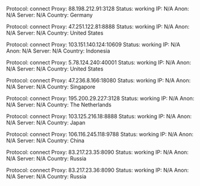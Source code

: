 Protocol: connect
Proxy: 88.198.212.91:3128
Status: working
IP: N/A
Anon: N/A
Server: N/A
Country: Germany

Protocol: connect
Proxy: 47.251.122.81:8888
Status: working
IP: N/A
Anon: N/A
Server: N/A
Country: United States

Protocol: connect
Proxy: 103.151.140.124:10609
Status: working
IP: N/A
Anon: N/A
Server: N/A
Country: Indonesia

Protocol: connect
Proxy: 5.78.124.240:40001
Status: working
IP: N/A
Anon: N/A
Server: N/A
Country: United States

Protocol: connect
Proxy: 47.236.8.166:18080
Status: working
IP: N/A
Anon: N/A
Server: N/A
Country: Singapore

Protocol: connect
Proxy: 195.200.29.227:3128
Status: working
IP: N/A
Anon: N/A
Server: N/A
Country: The Netherlands

Protocol: connect
Proxy: 103.125.216.18:8888
Status: working
IP: N/A
Anon: N/A
Server: N/A
Country: Japan

Protocol: connect
Proxy: 106.116.245.118:9788
Status: working
IP: N/A
Anon: N/A
Server: N/A
Country: China

Protocol: connect
Proxy: 83.217.23.35:8090
Status: working
IP: N/A
Anon: N/A
Server: N/A
Country: Russia

Protocol: connect
Proxy: 83.217.23.36:8090
Status: working
IP: N/A
Anon: N/A
Server: N/A
Country: Russia

